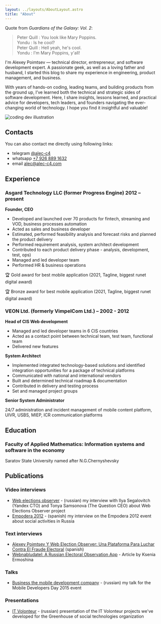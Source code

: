 ```yaml
---
layout: ../layouts/AboutLayout.astro
title: "About"
---
```


Quote from _Guardians of the Galaxy: Vol. 2_:

> Peter Quill : You look like Mary Poppins.<br>
> Yondu : Is he cool?<br>
> Peter Quill : Hell yeah, he's cool.<br>
> Yondu : I'm Mary Poppins, y'all!

I'm Alexey Poimtsev — technical director, entrepreneur, and software development expert. A passionate geek, as well as a loving father and husband, I started this blog to share my experience in engineering, product management, and business.

With years of hands-on coding, leading teams, and building products from the ground up, I’ve learned both the technical and strategic sides of software development. Here, I share insights, lessons learned, and practical advice for developers, tech leaders, and founders navigating the ever-changing world of technology. I hope you find it insightful and valuable!

<div>
  <img src="/assets/alec-c4.jpg" class="w-auto mx-auto" alt="coding dev illustration">
</div>

## Contacts

You can also contact me directly using following links:

- telegram [@alec-c4](https://t.me/alec_c4)
- whatsapp [+7 926 889 1632](https://wa.me/79268891632)
- email [alec@alec-c4.com](alec@alec-c4.com)

## Experience

### Asgard Technology LLC (former Progress Engine) 2012 – present

**Founder, CEO**

- Developed and launched over 70 products for fintech, streaming and VOD, business processes automation
- Acted as sales and business developer
- Estimated, performed feasibility analysis and forecast risks and planned the product delivery
- Performed requirement analysis, system architect development
- Contributed to each product delivery phase - analysis, development, test, ops)
- Managed and led developer team
- Performed HR & business operations

🏆 Gold award for best mobile application (2021, Tagline, biggest runet digital award)

🏆 Bronze award for best mobile application (2021, Tagline, biggest runet digital award)

### VEON Ltd. (formerly VimpelCom Ltd.) – 2002 - 2012

**Head of CIS Web development**

- Managed and led developer teams in 6 CIS countries
- Acted as a contact point between technical team, test team, functional team
- Delivered new features

**System Architect**

- Implemented integrated technology-based solutions and identified integration opportunities for a package of technical platforms
- Communicated with national and international vendors
- Built and determined technical roadmap & documentation
- Contributed in delivery and testing process
- Set and managed project groups

**Senior System Administrator**

24/7 administration and incident management of mobile content platform, UIVR, USBS, MIEP, ICR communication platforms

## Education

### Faculty of Applied Mathematics: Information systems and software in the economy

Saratov State University named after N.G.Chernyshevsky

## Publications

### Video interviews

- [Web elections observer](https://www.youtube.com/watch?v=I9jQmU4kEeQ) - (russian) my interview with Ilya Segalovitch (Yandex CTO) and Tonya Samsonova (The Question CEO) about Web Elections Observer project
- [Empodera 2012](https://www.youtube.com/watch?v=zyywcrs-520) - (spanish) my interview on the Empodera 2012 event about social activities in Russia

### Text interviews

- [Alexey Poimtsev Y Web Election Observer: Una Plataforma Para Luchar Contra El Fraude Electoral](https://www.periodismociudadano.com/alexey-poimtsev-y-web-election-observer-una-plataforma-para-luchar-contra-el-fraude-electoral/) (spanish)
- [Webnabludatel: A Russian Electoral Observation App](https://scalar.usc.edu/works/civic-media-project/webnabludatel-russia) - Article by Ksenia Ermoshina

### Talks

- [Business the mobile development company](https://www.youtube.com/watch?v=nFjibKxKgR8) - (russian) my talk for the Mobile Developers Day 2015 event

### Presentations

- [IT Volonteur](https://www.youtube.com/watch?v=Lqgum2HgO-8) - (russian) presentation of the IT Volonteur projects we've developed for the Greenhouse of social technologies organization
